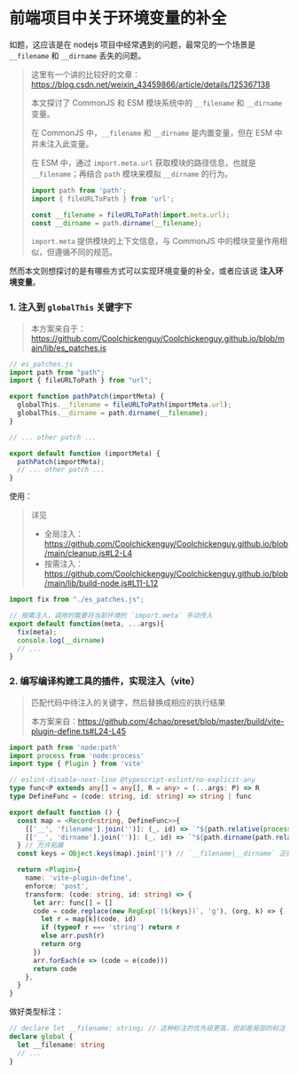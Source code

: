 # 前端项目中关于环境变量的补全

如题，这应该是在 nodejs 项目中经常遇到的问题，最常见的一个场景是 `__filename` 和 `__dirname` 丢失的问题。

>
> 这里有一个讲的比较好的文章：<https://blog.csdn.net/weixin_43459866/article/details/125367138>
>
> 本文探讨了 CommonJS 和 ESM 模块系统中的 `__filename` 和 `__dirname` 变量。
>
> 在 CommonJS 中，`__filename` 和 `__dirname` 是内置变量，但在 ESM 中并未注入此变量。
>
> 在 ESM 中，通过 `import.meta.url` 获取模块的路径信息，也就是 `__filename`；再结合 `path` 模块来模拟 `__dirname` 的行为。
> ``` js
> import path from 'path';
> import { fileURLToPath } from 'url';
> 
> const __filename = fileURLToPath(import.meta.url);
> const __dirname = path.dirname(__filename);
> ```
>
> `import.meta` 提供模块的上下文信息，与 CommonJS 中的模块变量作用相似，但遵循不同的规范。
>

然而本文则想探讨的是有哪些方式可以实现环境变量的补全，或者应该说 **注入环境变量**。

### 1. 注入到 `globalThis` 关键字下

> 本方案来自于：<https://github.com/Coolchickenguy/Coolchickenguy.github.io/blob/main/lib/es_patches.js>

``` js
// es_patches.js
import path from "path";
import { fileURLToPath } from "url";

export function pathPatch(importMeta) {
  globalThis.__filename = fileURLToPath(importMeta.url);
  globalThis.__dirname = path.dirname(__filename);
}

// ... other patch ...

export default function (importMeta) {
  pathPatch(importMeta);
  // ... other patch ...
}
```

使用：

> 详见
> - 全局注入：https://github.com/Coolchickenguy/Coolchickenguy.github.io/blob/main/cleanup.js#L2-L4
> - 按需注入：https://github.com/Coolchickenguy/Coolchickenguy.github.io/blob/main/lib/build-node.js#L11-L12

``` js
import fix from "./es_patches.js";

// 按需注入，调用时需要将当前环境的 `import.meta` 手动传入
export default function(meta, ...args){
  fix(meta);
  console.log(__dirname)
  // ...
}
```

### 2. 编写编译构建工具的插件，实现注入（vite）

> 匹配代码中待注入的关键字，然后替换成相应的执行结果
>
> 本方案来自：https://github.com/4chao/preset/blob/master/build/vite-plugin-define.ts#L24-L45

``` ts
import path from 'node:path'
import process from 'node:process'
import type { Plugin } from 'vite'

// eslint-disable-next-line @typescript-eslint/no-explicit-any
type func<P extends any[] = any[], R = any> = (...args: P) => R
type DefineFunc = (code: string, id: string) => string | func

export default function () {
  const map = <Record<string, DefineFunc>>{
    [['__', 'filename'].join('')]: (_, id) => `"${path.relative(process.cwd(), id)}"`,
    [['__', 'dirname'].join('')]: (_, id) => `"${path.dirname(path.relative(process.cwd(), id))}"`,
  } // 允许拓展
  const keys = Object.keys(map).join('|') // `__filename|__dirname` 正则表达式的一部分

  return <Plugin>{
    name: 'vite-plugin-define',
    enforce: 'post',
    transform: (code: string, id: string) => {
      let arr: func[] = []
      code = code.replace(new RegExp(`(${keys})`, 'g'), (org, k) => {
        let r = map[k](code, id)
        if (typeof r === 'string') return r
        else arr.push(r)
        return org
      })
      arr.forEach(e => (code = e(code)))
      return code
    },
  }
}
```

做好类型标注：

``` ts
// declare let __filename: string; // 这种标注的优先级更高，但却是局部的标注
declare global {
  let __filename: string
  // ...
}
```
